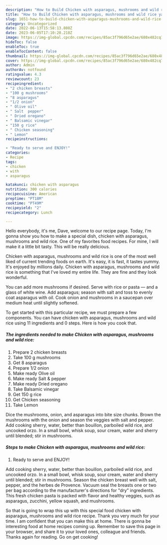 ```yaml
---
description: "How to Build Chicken with asparagus, mushrooms and wild rice yang Very Delicious"
title: "How to Build Chicken with asparagus, mushrooms and wild rice yang Very Delicious"
slug: 1651-how-to-build-chicken-with-asparagus-mushrooms-and-wild-rice-yang-very-delicious
category: Uncategorized
date: 2022-06-13T15:58:13.808Z
date: 2023-06-05T17:10:20.218Z
image: https://img-global.cpcdn.com/recipes/85ac3f796d65e2ae/680x482cq70/chicken-with-asparagus-mushrooms-and-wild-rice-recipe-main-photo.jpg
hideToc: false
enableToc: true
enableTocContent: false
thumbnail: https://img-global.cpcdn.com/recipes/85ac3f796d65e2ae/680x482cq70/chicken-with-asparagus-mushrooms-and-wild-rice-recipe-main-photo.jpg
cover: https://img-global.cpcdn.com/recipes/85ac3f796d65e2ae/680x482cq70/chicken-with-asparagus-mushrooms-and-wild-rice-recipe-main-photo.jpg
author: Admin
authorAv: notfound
ratingvalue: 4.3
reviewcount: 23
recipeingredient:
- "2 chicken breasts"
- "100 g mushrooms"
- "8 asparagus"
- "1/2 onion"
- " Olive oil"
- " Salt  pepper"
- " Dried oregano"
- " Balsamic vinegar"
- "150 g rice"
- " Chicken seasoning"
- " Lemon"
recipeinstructions:

- "Ready to serve and ENJOY!"
categories:
- Recipe
tags:
- chicken
- with
- asparagus

katakunci: chicken with asparagus 
nutrition: 300 calories
recipecuisine: American
preptime: "PT18M"
cooktime: "PT49M"
recipeyield: "2"
recipecategory: Lunch

---
```



Hello everybody, it's me, Dave, welcome to our recipe page. Today, I'm gonna show you how to make a special dish, chicken with asparagus, mushrooms and wild rice. One of my favorites food recipes. For mine, I will make it a little bit tasty. This will be really delicious.

Chicken with asparagus, mushrooms and wild rice is one of the most well liked of current trending foods on earth. It's easy, it is fast, it tastes yummy. It's enjoyed by millions daily. Chicken with asparagus, mushrooms and wild rice is something that I've loved my entire life. They are fine and they look wonderful.

You can add more mushrooms if desired. Serve with rice or pasta — and a glass of white wine. Add asparagus; season with salt and toss to evenly coat asparagus with oil. Cook onion and mushrooms in a saucepan over medium heat until slightly softened.


To get started with this particular recipe, we must prepare a few components. You can have chicken with asparagus, mushrooms and wild rice using 11 ingredients and 0 steps. Here is how you cook that.

<!--inarticleads1-->

##### The ingredients needed to make Chicken with asparagus, mushrooms and wild rice:

1. Prepare 2 chicken breasts
1. Take 100 g mushrooms
1. Get 8 asparagus
1. Prepare 1/2 onion
1. Make ready  Olive oil
1. Make ready  Salt &amp; pepper
1. Make ready  Dried oregano
1. Take  Balsamic vinegar
1. Get 150 g rice
1. Get  Chicken seasoning
1. Take  Lemon


Dice the mushrooms, onion, and asparagus into bite size chunks. Brown the mushrooms with the onion and season the veggies with salt and pepper. Add cooking sherry, water, better than bouillon, parboiled wild rice, and uncooked orzo. In a small bowl, whisk soup, sour cream, water and sherry until blended; stir in mushrooms. 

<!--inarticleads2-->

##### Steps to make Chicken with asparagus, mushrooms and wild rice:


1. Ready to serve and ENJOY!

Add cooking sherry, water, better than bouillon, parboiled wild rice, and uncooked orzo. In a small bowl, whisk soup, sour cream, water and sherry until blended; stir in mushrooms. Season the chicken breast well with salt, pepper, and the herbes de Provence. Vacuum seal the breasts one or two per bag according to the manufacturer&#39;s directions for &#34;dry&#34; ingredients. This fresh chicken pasta is packed with flavor and healthy veggies, such as asparagus, zucchini, yellow squash, and mushrooms. 

So that is going to wrap this up with this special food chicken with asparagus, mushrooms and wild rice recipe. Thank you very much for your time. I am confident that you can make this at home. There is gonna be interesting food at home recipes coming up. Remember to save this page in your browser, and share it to your loved ones, colleague and friends. Thanks again for reading. Go on get cooking!

